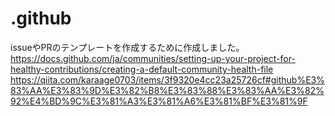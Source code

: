 # .github

issueやPRのテンプレートを作成するために作成しました。
https://docs.github.com/ja/communities/setting-up-your-project-for-healthy-contributions/creating-a-default-community-health-file
https://qiita.com/karaage0703/items/3f9320e4cc23a25726cf#github%E3%83%AA%E3%83%9D%E3%82%B8%E3%83%88%E3%83%AA%E3%82%92%E4%BD%9C%E3%81%A3%E3%81%A6%E3%81%BF%E3%81%9F
